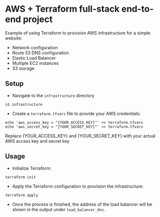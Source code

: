 # AWS + Terraform full-stack end-to-end project
Example of using Terraform to provision AWS infrastructure for a simple website:
* Network configuration 
* Route 53 DNS configuration
* Elastic Load Balancer
* Multiple EC2 instances
* S3 storage

## Setup
* Navigate to the `infrastructure` directory
```
cd infrastructure
```
* Create a `terraform.tfvars` file to provide your AWS credentials:
```
echo 'aws_access_key = "{YOUR_ACCESS_KEY}"' >> terraform.tfvars
echo 'aws_secret_key = "{YOUR_SECRET_KEY}"' >> terraform.tfvars
```
Replace {YOUR_ACCESS_KEY} and {YOUR_SECRET_KEY} with your actual AWS access key and secret key

## Usage
* Initialize Terraform:
```
terraform init
```
* Apply the Terraform configuration to provision the infrastructure:
```
terraform apply
```
* Once the process is finished, the address of the load balancer will be shown in the output under `load_balancer_dns`.

